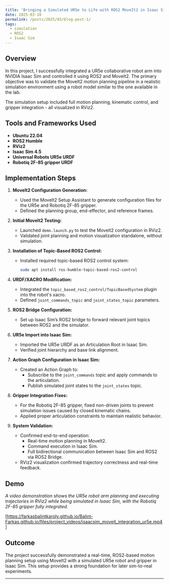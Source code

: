 ```yaml
---
title: 'Bringing a Simulated UR5e to Life with ROS2 MoveIt2 in Isaac Sim'
date: 2025-03-10
permalink: /posts/2025/03/blog-post-1/
tags:
  - simulation
  - ROS2
  - Isaac Sim
---
```


## Overview

In this project, I successfully integrated a UR5e collaborative robot arm into NVIDIA Isaac Sim and controlled it using ROS2 and MoveIt2. The primary objective was to validate the MoveIt2 motion planning pipeline in a realistic simulation environment using a robot model similar to the one available in the lab.

The simulation setup included full motion planning, kinematic control, and gripper integration - all visualized in RViz2.

## Tools and Frameworks Used

- **Ubuntu 22.04**
- **ROS2 Humble**
- **RViz2**
- **Isaac Sim 4.5**
- **Universal Robots UR5e URDF**
- **Robotiq 2F-85 gripper URDF**

## Implementation Steps

1. **MoveIt2 Configuration Generation:**
   - Used the MoveIt2 Setup Assistant to generate configuration files for the UR5e and Robotiq 2F-85 gripper.
   - Defined the planning group, end-effector, and reference frames.

2. **Initial MoveIt2 Testing:**
   - Launched `demo.launch.py` to test the MoveIt2 configuration in RViz2.
   - Validated joint planning and motion visualization standalone, without simulation.

3. **Installation of Topic-Based ROS2 Control:**
   - Installed required topic-based ROS2 control system:
     ```bash
     sudo apt install ros-humble-topic-based-ros2-control
     ```

4. **URDF/XACRO Modification:**
   - Integrated the `topic_based_ros2_control/TopicBasedSystem` plugin into the robot's xacro.
   - Defined `joint_commands_topic` and `joint_states_topic` parameters.

5. **ROS2 Bridge Configuration:**
   - Set up Isaac Sim’s ROS2 bridge to forward relevant joint topics between ROS2 and the simulator.

6. **UR5e Import into Isaac Sim:**
   - Imported the UR5e URDF as an Articulation Root in Isaac Sim.
   - Verified joint hierarchy and base link alignment.

7. **Action Graph Configuration in Isaac Sim:**
   - Created an Action Graph to:
     - Subscribe to the `joint_commands` topic and apply commands to the articulation.
     - Publish simulated joint states to the `joint_states` topic.

8. **Gripper Integration Fixes:**
   - For the Robotiq 2F-85 gripper, fixed non-driven joints to prevent simulation issues caused by closed kinematic chains.
   - Applied proper articulation constraints to maintain realistic behavior.

9. **System Validation:**
   - Confirmed end-to-end operation:
     - Real-time motion planning in MoveIt2.
     - Command execution in Isaac Sim.
     - Full bidirectional communication between Isaac Sim and ROS2 via ROS2 Bridge.
   - RViz2 visualization confirmed trajectory correctness and real-time feedback.

## Demo

*A video demonstration shows the UR5e robot arm planning and executing trajectories in RViz2 while being simulated in Isaac Sim, with the Robotiq 2F-85 gripper fully integrated.* 

[https://farkasbalintkaroly.github.io/Balint-Farkas.github.io/files/project_videos/isaacsim_moveit_integration_ur5e.mp4]

## Outcome

The project successfully demonstrated a real-time, ROS2-based motion planning setup using MoveIt2 with a simulated UR5e robot and gripper in Isaac Sim. This setup provides a strong foundation for later sim-to-real experiments.

------